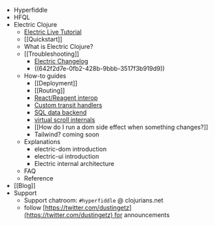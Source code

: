 - Hyperfiddle
- HFQL
- Electric Clojure
	- [Electric Live Tutorial](https://electric-examples-app.fly.dev/)
	- [[Quickstart]]
	- What is Electric Clojure?
	- [[Troubleshooting]]
		- [Electric Changelog](https://github.com/hyperfiddle/electric/blob/master/docs/CHANGELOG.md)
		- ((642f2d7e-0fb2-428b-9bbb-3517f3b919d9))
	- How-to guides
		- [[Deployment]]
		- [[Routing]]
		- [React/Reagent interop](https://electric-examples-app.fly.dev/user.demo-reagent-interop!ReagentInterop)
		- [Custom transit handlers](https://github.com/hyperfiddle/electric/blob/master/src-docs/wip/demo_custom_types.cljc)
		- [SQL data backend](https://gist.github.com/dustingetz/1960436eb4044f65ddfcfce3ee0641b7)
		- [virtual scroll internals](https://github.com/hyperfiddle/electric/blob/master/src-docs/user/demo_virtual_scroll.cljc)
		- [[How do I run a dom side effect when something changes?]]
		- Tailwind? coming soon
	- Explanations
		- electric-dom introduction
		- electric-ui introduction
		- Electric internal architecture
	- FAQ
	- Reference
- [[Blog]]
- Support
	- Support chatroom: `#hyperfiddle` @ clojurians.net
	- follow [https://twitter.com/dustingetz](https://twitter.com/dustingetz) for announcements
